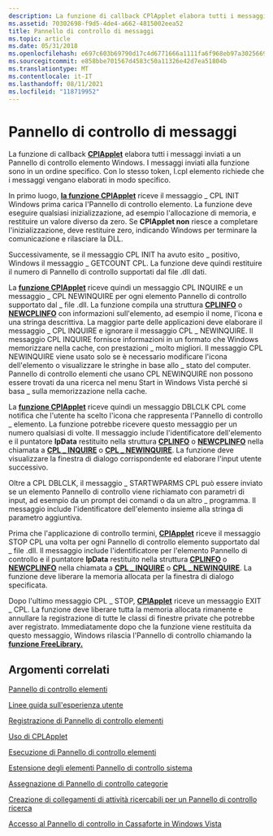 ```yaml
---
description: La funzione di callback CPlApplet elabora tutti i messaggi inviati a un Pannello di controllo elemento Windows. I messaggi inviati alla funzione sono in un ordine specifico. Con lo stesso token, l.cpl elemento richiede che i messaggi vengano elaborati in modo specifico.
ms.assetid: 70302698-f9d5-4de4-a662-4815002eea52
title: Pannello di controllo di messaggi
ms.topic: article
ms.date: 05/31/2018
ms.openlocfilehash: e697c603b69790d17c4d6771666a1111fa6f968eb97a30256696921f133530d6
ms.sourcegitcommit: e858bbe701567d4583c50a11326e42d7ea51804b
ms.translationtype: MT
ms.contentlocale: it-IT
ms.lasthandoff: 08/11/2021
ms.locfileid: "118719952"
---
```

# <a name="control-panel-message-processing"></a>Pannello di controllo di messaggi

La funzione di callback [**CPlApplet**](/windows/win32/api/cpl/nc-cpl-applet_proc) elabora tutti i messaggi inviati a un Pannello di controllo elemento Windows. I messaggi inviati alla funzione sono in un ordine specifico. Con lo stesso token, l.cpl elemento richiede che i messaggi vengano elaborati in modo specifico.

In primo luogo, [**la funzione CPlApplet**](/windows/win32/api/cpl/nc-cpl-applet_proc) riceve il messaggio \_ CPL INIT Windows prima carica l'Pannello di controllo elemento. La funzione deve eseguire qualsiasi inizializzazione, ad esempio l'allocazione di memoria, e restituire un valore diverso da zero. Se **CPlApplet non** riesce a completare l'inizializzazione, deve restituire zero, indicando Windows per terminare la comunicazione e rilasciare la DLL.

Successivamente, se il messaggio CPL INIT ha avuto esito \_ positivo, Windows il messaggio \_ GETCOUNT CPL. La funzione deve quindi restituire il numero di Pannello di controllo supportati dal file .dll dati.

La [**funzione CPlApplet**](/windows/win32/api/cpl/nc-cpl-applet_proc) riceve quindi un messaggio CPL INQUIRE e un messaggio \_ CPL NEWINQUIRE per ogni elemento Pannello di controllo supportato dal \_ file .dll. La funzione compila una struttura [**CPLINFO**](/windows/win32/api/cpl/ns-cpl-cplinfo) o [**NEWCPLINFO**](/windows/win32/api/cpl/ns-cpl-newcplinfoa) con informazioni sull'elemento, ad esempio il nome, l'icona e una stringa descrittiva. La maggior parte delle applicazioni deve elaborare il messaggio \_ CPL INQUIRE e ignorare il messaggio CPL \_ NEWINQUIRE. Il messaggio CPL INQUIRE fornisce informazioni in un formato che Windows memorizzare nella cache, con prestazioni \_ molto migliori. Il messaggio CPL NEWINQUIRE viene usato solo se è necessario modificare l'icona dell'elemento o visualizzare le stringhe in base allo \_ stato del computer. Pannello di controllo elementi che usano CPL NEWINQUIRE non possono essere trovati da una ricerca nel menu Start in Windows Vista perché si basa \_ sulla memorizzazione nella cache. 

La [**funzione CPlApplet**](/windows/win32/api/cpl/nc-cpl-applet_proc) riceve quindi un messaggio DBLCLK CPL come notifica che l'utente ha scelto l'icona che rappresenta l'Pannello di controllo \_ elemento. La funzione potrebbe ricevere questo messaggio per un numero qualsiasi di volte. Il messaggio include l'identificatore dell'elemento e il puntatore **lpData** restituito nella struttura [**CPLINFO**](/windows/win32/api/cpl/ns-cpl-cplinfo) o [**NEWCPLINFO**](/windows/win32/api/cpl/ns-cpl-newcplinfoa) nella chiamata a [**CPL \_ INQUIRE**](cpl-inquire.md) o [**CPL \_ NEWINQUIRE**](cpl-newinquire.md). La funzione deve visualizzare la finestra di dialogo corrispondente ed elaborare l'input utente successivo.

Oltre a CPL DBLCLK, il messaggio \_ STARTWPARMS CPL può essere inviato se un elemento Pannello di controllo viene richiamato con parametri di input, ad esempio da un prompt dei comandi o da un altro \_ programma. Il messaggio include l'identificatore dell'elemento insieme alla stringa di parametro aggiuntiva.

Prima che l'applicazione di controllo termini, [**CPlApplet**](/windows/win32/api/cpl/nc-cpl-applet_proc) riceve il messaggio STOP CPL una volta per ogni Pannello di controllo elemento supportato dal \_ file .dll. Il messaggio include l'identificatore per l'elemento Pannello di controllo e il puntatore **lpData** restituito nella struttura [**CPLINFO**](/windows/win32/api/cpl/ns-cpl-cplinfo) o [**NEWCPLINFO**](/windows/win32/api/cpl/ns-cpl-newcplinfoa) nella chiamata a [**CPL \_ INQUIRE**](cpl-inquire.md) o [**CPL \_ NEWINQUIRE**](cpl-newinquire.md). La funzione deve liberare la memoria allocata per la finestra di dialogo specificata.

Dopo l'ultimo messaggio CPL \_ STOP, [**CPlApplet**](/windows/win32/api/cpl/nc-cpl-applet_proc) riceve un messaggio EXIT \_ CPL. La funzione deve liberare tutta la memoria allocata rimanente e annullare la registrazione di tutte le classi di finestre private che potrebbe aver registrato. Immediatamente dopo che la funzione viene restituita da questo messaggio, Windows rilascia l'Pannello di controllo chiamando la [**funzione FreeLibrary.**](/windows/win32/api/libloaderapi/nf-libloaderapi-freelibrary)

## <a name="related-topics"></a>Argomenti correlati

<dl> <dt>

[Pannello di controllo elementi](control-panel-applications.md)
</dt> <dt>

[Linee guida sull'esperienza utente](user-experience-guidelines.md)
</dt> <dt>

[Registrazione di Pannello di controllo elementi](registering-control-panel-items.md)
</dt> <dt>

[Uso di CPLApplet](using-cplapplet.md)
</dt> <dt>

[Esecuzione di Pannello di controllo elementi](executing-control-panel-items.md)
</dt> <dt>

[Estensione degli elementi Pannello di controllo sistema](extending-system-control-panel-items.md)
</dt> <dt>

[Assegnazione di Pannello di controllo categorie](assigning-control-panel-categories.md)
</dt> <dt>

[Creazione di collegamenti di attività ricercabili per un Pannello di controllo ricerca](creating-searchable-task-links.md)
</dt> <dt>

[Accesso al Pannello di controllo in Cassaforte in Windows Vista](accessing-the-cp-in-safe-mode-under-vista.md)
</dt> </dl>

 

 
